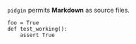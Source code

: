 `pidgin` permits __Markdown__ as source files.

    foo = True
    def test_working():
        assert True